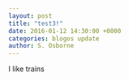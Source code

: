 ```yaml
---
layout: post
title: "test3!"
date: 2016-01-12 14:30:00 +0000
categories: blogos update
author: S. Osborne
---
```


I like trains